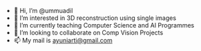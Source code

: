 - 👋 Hi, I’m @ummuadil
- 👀 I’m interested in 3D reconstruction using single images
- 🌱 I’m currently teaching Computer Science and AI Programmes 
- 💞️ I’m looking to collaborate on Comp Vision Projects
- 📫 My mail is ayuniarti@gmail.com

<!---
ummuadil/ummuadil is a ✨ special ✨ repository because its `README.md` (this file) appears on your GitHub profile.
You can click the Preview link to take a look at your changes.
--->
